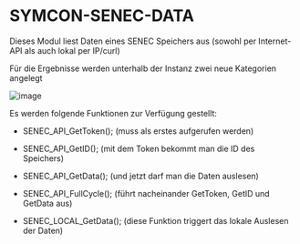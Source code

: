 # SYMCON-SENEC-DATA
Dieses Modul liest Daten eines SENEC Speichers aus (sowohl per Internet-API als auch lokal per IP/curl)


Für die Ergebnisse werden unterhalb der Instanz zwei neue Kategorien angelegt

![image](https://github.com/bauschor/IP-SYMCON-SENEC/assets/24826836/02134215-bf55-4a94-92f5-2ae6672344d5)


Es werden folgende Funktionen zur Verfügung gestellt:
- SENEC_API_GetToken();
  (muss als erstes aufgerufen werden)
- SENEC_API_GetID();
  (mit dem Token bekommt man die ID des Speichers)
- SENEC_API_GetData();
  (und jetzt darf man die Daten auslesen)
- SENEC_API_FullCycle();
  (führt nacheinander GetToken, GetID und GetData aus)
  
- SENEC_LOCAL_GetData();
  (diese Funktion triggert das lokale Auslesen der Daten)
